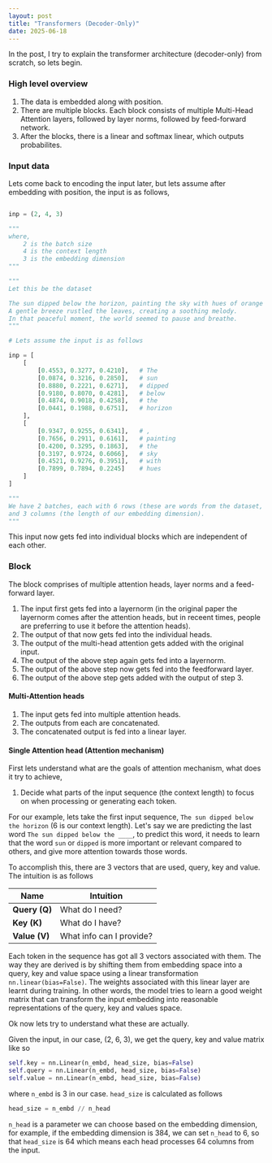 ```yaml
---
layout: post
title: "Transformers (Decoder-Only)"
date: 2025-06-18
---
```


In the post, I try to explain the transformer architecture (decoder-only) from scratch, so lets begin. 

### High level overview

1. The data is embedded along with position.
2. There are multiple blocks. Each block consists of multiple Multi-Head Attention layers, followed by layer norms, followed by feed-forward network.
3. After the blocks, there is a linear and softmax linear, which outputs probabilites.


### Input data

Lets come back to encoding the input later, but lets assume after embedding with position, the input is as follows,

```python

inp = (2, 4, 3)

"""
where,
    2 is the batch size
    4 is the context length
    3 is the embedding dimension
"""

"""
Let this be the dataset

The sun dipped below the horizon, painting the sky with hues of orange and pink.
A gentle breeze rustled the leaves, creating a soothing melody.
In that peaceful moment, the world seemed to pause and breathe.
"""

# Lets assume the input is as follows

inp = [
    [
        [0.4553, 0.3277, 0.4210],   # The
        [0.0874, 0.3216, 0.2850],   # sun
        [0.8880, 0.2221, 0.6271],   # dipped
        [0.9180, 0.8070, 0.4281],   # below
        [0.4874, 0.9018, 0.4258],   # the
        [0.0441, 0.1988, 0.6751],   # horizon
    ],
    [
        [0.9347, 0.9255, 0.6341],   # ,
        [0.7656, 0.2911, 0.6161],   # painting
        [0.4200, 0.3295, 0.1863],   # the
        [0.3197, 0.9724, 0.6066],   # sky
        [0.4521, 0.9276, 0.3951],   # with
        [0.7899, 0.7894, 0.2245]    # hues
    ]
]

"""
We have 2 batches, each with 6 rows (these are words from the dataset, since that is our context length)
and 3 columns (the length of our embedding dimension).
"""
```

This input now gets fed into individual blocks which are independent of each other.

### Block

The block comprises of multiple attention heads, layer norms and a feed-forward layer. 

1. The input first gets fed into a layernorm (in the original paper the layernorm comes after the attention heads, but in receent times, people are preferring to use it before the attention heads).
2. The output of that now gets fed into the individual heads.
3. The output of the multi-head attention gets added with the original input.
4. The output of the above step again gets fed into a layernorm.
5. The output of the above step now gets fed into the feedforward layer.
6. The output of the above step gets added with the output of step 3.

#### Multi-Attention heads

1. The input gets fed into multiple attention heads.
2. The outputs from each are concatenated.
3. The concatenated output is fed into a linear layer.

#### Single Attention head (Attention mechanism)

First lets understand what are the goals of attention mechanism, what does it try to achieve,

1. Decide what parts of the input sequence (the context length) to focus on when processing or generating each token.

For our example, lets take the first input sequence, ```The sun dipped below the horizon``` (6 is our context length). Let's say we are predicting the last word ```The sun dipped below the ____```, to predict this word, it needs to learn that the word ```sun``` or ```dipped``` is more important or relevant compared to others, and give more attention towards those words.

To accomplish this, there are 3 vectors that are used, query, key and value. The intuition is as follows

| Name          | Intuition                 |
| ------------- | -------------------------- |
| **Query (Q)** | What do I need?            |
| **Key (K)**   | What do I have?            |
| **Value (V)** | What info can I provide?   |

Each token in the sequence has got all 3 vectors associated with them. The way they are derived is by shifting them from embedding space into a query, key and value space using a linear transformation ```nn.linear(bias=False)```. The weights associated with this linear layer are learnt during training. In other words, the model tries to learn a good weight matrix that can transform the input embedding into reasonable representations of the query, key and values space.

Ok now lets try to understand what these are actually.

Given the input, in our case, (2, 6, 3), we get the query, key and value matrix like so

```python
self.key = nn.Linear(n_embd, head_size, bias=False)
self.query = nn.Linear(n_embd, head_size, bias=False)
self.value = nn.Linear(n_embd, head_size, bias=False)
```

where ```n_embd``` is 3 in our case. ```head_size``` is calculated as follows

```python
head_size = n_embd // n_head
```

```n_head``` is a parameter we can choose based on the embedding dimension, for example, if the embedding dimension is 384, we can set ```n_head``` to 6, so that ```head_size``` is 64 which means each head processes 64 columns from the input.
